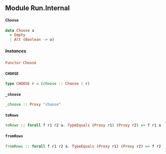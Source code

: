 ## Module Run.Internal

#### `Choose`

``` purescript
data Choose a
  = Empty
  | Alt (Boolean -> a)
```

##### Instances
``` purescript
Functor Choose
```

#### `CHOOSE`

``` purescript
type CHOOSE r = (choose :: Choose | r)
```

#### `_choose`

``` purescript
_choose :: Proxy "choose"
```

#### `toRows`

``` purescript
toRows :: forall f r1 r2 a. TypeEquals (Proxy r1) (Proxy r2) => f r1 a -> f r2 a
```

#### `fromRows`

``` purescript
fromRows :: forall f r1 r2 a. TypeEquals (Proxy r1) (Proxy r2) => f r2 a -> f r1 a
```


